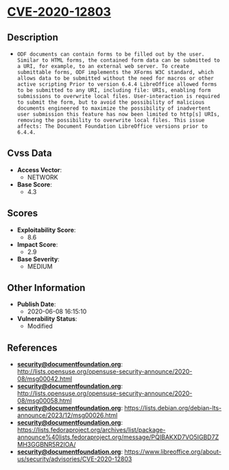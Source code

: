 
# [CVE-2020-12803](http://lists.opensuse.org/opensuse-security-announce/2020-08/msg00042.html)

## Description

- `ODF documents can contain forms to be filled out by the user. Similar to HTML forms, the contained form data can be submitted to a URI, for example, to an external web server. To create submittable forms, ODF implements the XForms W3C standard, which allows data to be submitted without the need for macros or other active scripting Prior to version 6.4.4 LibreOffice allowed forms to be submitted to any URI, including file: URIs, enabling form submissions to overwrite local files. User-interaction is required to submit the form, but to avoid the possibility of malicious documents engineered to maximize the possibility of inadvertent user submission this feature has now been limited to http[s] URIs, removing the possibility to overwrite local files. This issue affects: The Document Foundation LibreOffice versions prior to 6.4.4.`

## Cvss Data

- **Access Vector**:
  - NETWORK
- **Base Score**:
  - 4.3

## Scores

- **Exploitability Score**:
  - 8.6
- **Impact Score**:
  - 2.9
- **Base Severity**:
  - MEDIUM

## Other Information

- **Publish Date**:
  - 2020-06-08 16:15:10
- **Vulnerability Status**:
  - Modified

## References

- **security@documentfoundation.org**: http://lists.opensuse.org/opensuse-security-announce/2020-08/msg00042.html
- **security@documentfoundation.org**: http://lists.opensuse.org/opensuse-security-announce/2020-08/msg00058.html
- **security@documentfoundation.org**: https://lists.debian.org/debian-lts-announce/2023/12/msg00026.html
- **security@documentfoundation.org**: https://lists.fedoraproject.org/archives/list/package-announce%40lists.fedoraproject.org/message/PQIBAKXD7VO5IGBD7ZMH3GGBNR5R2IOA/
- **security@documentfoundation.org**: https://www.libreoffice.org/about-us/security/advisories/CVE-2020-12803
